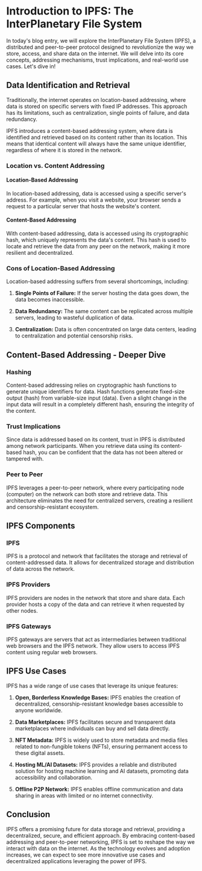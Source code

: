 # Introduction to IPFS: The InterPlanetary File System

In today's blog entry, we will explore the InterPlanetary File System (IPFS), a distributed and peer-to-peer protocol designed to revolutionize the way we store, access, and share data on the internet. We will delve into its core concepts, addressing mechanisms, trust implications, and real-world use cases. Let's dive in!

## Data Identification and Retrieval

Traditionally, the internet operates on location-based addressing, where data is stored on specific servers with fixed IP addresses. This approach has its limitations, such as centralization, single points of failure, and data redundancy.

IPFS introduces a content-based addressing system, where data is identified and retrieved based on its content rather than its location. This means that identical content will always have the same unique identifier, regardless of where it is stored in the network.

### Location vs. Content Addressing

#### Location-Based Addressing

In location-based addressing, data is accessed using a specific server's address. For example, when you visit a website, your browser sends a request to a particular server that hosts the website's content.

#### Content-Based Addressing

With content-based addressing, data is accessed using its cryptographic hash, which uniquely represents the data's content. This hash is used to locate and retrieve the data from any peer on the network, making it more resilient and decentralized.

### Cons of Location-Based Addressing

Location-based addressing suffers from several shortcomings, including:

1. **Single Points of Failure:** If the server hosting the data goes down, the data becomes inaccessible.

2. **Data Redundancy:** The same content can be replicated across multiple servers, leading to wasteful duplication of data.

3. **Centralization:** Data is often concentrated on large data centers, leading to centralization and potential censorship risks.

## Content-Based Addressing - Deeper Dive

### Hashing

Content-based addressing relies on cryptographic hash functions to generate unique identifiers for data. Hash functions generate fixed-size output (hash) from variable-size input (data). Even a slight change in the input data will result in a completely different hash, ensuring the integrity of the content.

### Trust Implications

Since data is addressed based on its content, trust in IPFS is distributed among network participants. When you retrieve data using its content-based hash, you can be confident that the data has not been altered or tampered with.

### Peer to Peer

IPFS leverages a peer-to-peer network, where every participating node (computer) on the network can both store and retrieve data. This architecture eliminates the need for centralized servers, creating a resilient and censorship-resistant ecosystem.

## IPFS Components

### IPFS

IPFS is a protocol and network that facilitates the storage and retrieval of content-addressed data. It allows for decentralized storage and distribution of data across the network.

### IPFS Providers

IPFS providers are nodes in the network that store and share data. Each provider hosts a copy of the data and can retrieve it when requested by other nodes.

### IPFS Gateways

IPFS gateways are servers that act as intermediaries between traditional web browsers and the IPFS network. They allow users to access IPFS content using regular web browsers.

## IPFS Use Cases

IPFS has a wide range of use cases that leverage its unique features:

1. **Open, Borderless Knowledge Bases:** IPFS enables the creation of decentralized, censorship-resistant knowledge bases accessible to anyone worldwide.

2. **Data Marketplaces:** IPFS facilitates secure and transparent data marketplaces where individuals can buy and sell data directly.

3. **NFT Metadata:** IPFS is widely used to store metadata and media files related to non-fungible tokens (NFTs), ensuring permanent access to these digital assets.

4. **Hosting ML/AI Datasets:** IPFS provides a reliable and distributed solution for hosting machine learning and AI datasets, promoting data accessibility and collaboration.

5. **Offline P2P Network:** IPFS enables offline communication and data sharing in areas with limited or no internet connectivity.

## Conclusion

IPFS offers a promising future for data storage and retrieval, providing a decentralized, secure, and efficient approach. By embracing content-based addressing and peer-to-peer networking, IPFS is set to reshape the way we interact with data on the internet. As the technology evolves and adoption increases, we can expect to see more innovative use cases and decentralized applications leveraging the power of IPFS.
